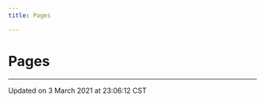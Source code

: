 ```yaml
---
title: Pages

---
```


# Pages







-------------------------------

Updated on  3 March 2021 at 23:06:12 CST
